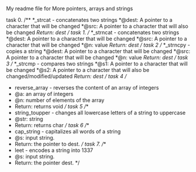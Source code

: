 My readme file for More pointers, arrays and strings

task 0.
/**
 *_strcat - concatenates two strings
 *@dest: A pointer to a character that will be changed
 *@src: A pointer to a character that will also be changed
 *Return: dest
 */
task 1.
/**
 *_strncat - concatenates two strings
 *@dest: A pointer to a character that will be changed
 *@src: A pointer to a character that will be changed
 *@n: value
 *Return: dest
 */
task 2
/**
 *_strncpy - copies a string
 *@dest: A pointer to a character that will be changed
 *@src: A pointer to a character that will be changed
 *@n: value
 *Return: dest
 */
task 3
/**
 *_strcmp - compares two strings
 *@s1: A pointer to a character that will be changed
 *@s2: A pointer to a character that will also be changed/modified/updated
 *Return: dest
 */
task 4
/**
 * reverse_array - reverses the content of an array of integers
 * @a: an array of integers
 * @n: number of elements of the array
 * Return: returns void
 */
task 5
/**
 * string_toupper - changes all lowercase letters of a string to uppercase
 * @str: string
 * Return: returns char
 */
task 6
/**
 * cap_string - capitalizes all words of a string
 * @s: input string.
 * Return: the pointer to dest.
 */
task 7.
/**
 * leet - encodes a string into 1337
 * @s: input string.
 * Return: the pointer dest.
 */

